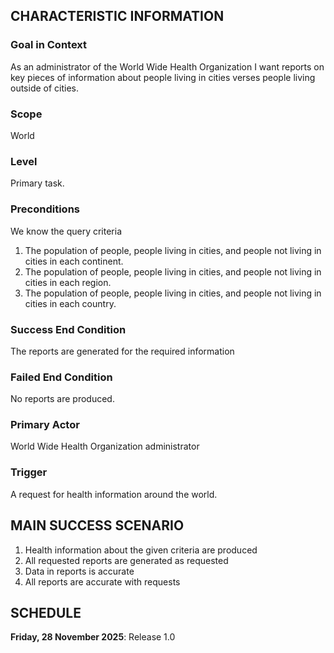 ## CHARACTERISTIC INFORMATION

### Goal in Context

As an administrator of the World Wide Health Organization I want reports on key pieces of information about people living in cities verses people living outside of cities.
### Scope

World

### Level

Primary task.

### Preconditions

We know the query criteria
1.	The population of people, people living in cities, and people not living in cities in each continent.
2.	The population of people, people living in cities, and people not living in cities in each region.
3.	The population of people, people living in cities, and people not living in cities in each country.

### Success End Condition

The reports are generated for the required information

### Failed End Condition

No reports are produced.

### Primary Actor

World Wide Health Organization administrator 

### Trigger

A request for health information around the world.

## MAIN SUCCESS SCENARIO

1. Health information about the given criteria are produced
2. All requested reports are generated as requested
3. Data in reports is accurate
4. All reports are accurate with requests


## SCHEDULE

**Friday, 28 November 2025**: Release 1.0
